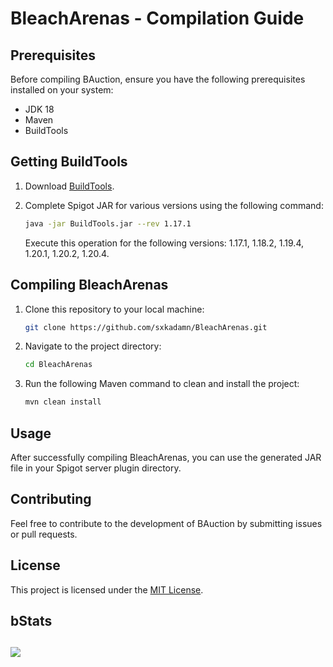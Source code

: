 # BleachArenas - Compilation Guide

## Prerequisites
Before compiling BAuction, ensure you have the following prerequisites installed on your system:
- JDK 18
- Maven
- BuildTools

## Getting BuildTools
1. Download [BuildTools](https://www.spigotmc.org/wiki/buildtools/).

2. Complete Spigot JAR for various versions using the following command:
   ```bash
   java -jar BuildTools.jar --rev 1.17.1
   ```
   Execute this operation for the following versions: 1.17.1, 1.18.2, 1.19.4, 1.20.1, 1.20.2, 1.20.4.

## Compiling BleachArenas
1. Clone this repository to your local machine:
   ```bash
   git clone https://github.com/sxkadamn/BleachArenas.git
   ```

2. Navigate to the project directory:
   ```bash
   cd BleachArenas
   ```

3. Run the following Maven command to clean and install the project:
   ```bash
   mvn clean install
   ```

## Usage
After successfully compiling BleachArenas, you can use the generated JAR file in your Spigot server plugin directory.

## Contributing
Feel free to contribute to the development of BAuction by submitting issues or pull requests.

## License
This project is licensed under the [MIT License](LICENSE).

## bStats
[![](https://bstats.org/signatures/bukkit/BleachArenas.svg)](https://bstats.org/plugin/bukkit/BleachArenas)
---
